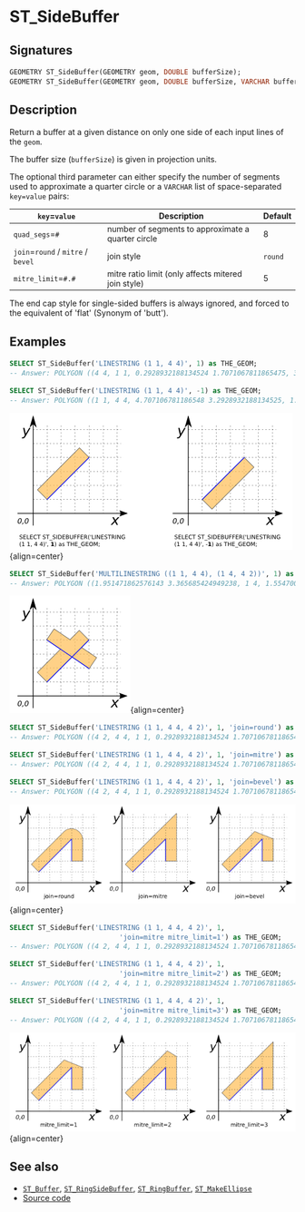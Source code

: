 # ST_SideBuffer

## Signatures

```sql
GEOMETRY ST_SideBuffer(GEOMETRY geom, DOUBLE bufferSize);
GEOMETRY ST_SideBuffer(GEOMETRY geom, DOUBLE bufferSize, VARCHAR bufferStyle);
```

## Description
Return a buffer at a given distance on only one side of each input lines of the `geom`.

The buffer size (`bufferSize`) is given in projection units.

The optional third parameter can either specify the number of segments used to
approximate a quarter circle or a `VARCHAR` list of
space-separated `key=value` pairs:

| `key`=`value` | Description | Default |
|-|-|-|
| `quad_segs`=`#` | number of segments to approximate a quarter circle | 8 |
| `join`=`round` / `mitre` / `bevel` | join style | `round` |
| `mitre_limit`=`#.#` | mitre ratio limit (only affects mitered join style) | 5 |

The end cap style for single-sided buffers is always ignored, and forced to the equivalent of 'flat' (Synonym of 'butt').

## Examples

```sql
SELECT ST_SideBuffer('LINESTRING (1 1, 4 4)', 1) as THE_GEOM;
-- Answer: POLYGON ((4 4, 1 1, 0.2928932188134524 1.7071067811865475, 3.2928932188134525 4.707106781186548, 4 4))
```
```sql
SELECT ST_SideBuffer('LINESTRING (1 1, 4 4)', -1) as THE_GEOM;
-- Answer: POLYGON ((1 1, 4 4, 4.707106781186548 3.2928932188134525, 1.7071067811865475 0.2928932188134524, 1 1))
```

![](./ST_SideBuffer_1.png){align=center}

```sql
SELECT ST_SideBuffer('MULTILINESTRING ((1 1, 4 4), (1 4, 4 2))', 1) as THE_GEOM;
-- Answer: POLYGON ((1.951471862576143 3.365685424949238, 1 4, 1.5547001962252291 4.832050294337844, 2.6725821176689406 4.0867956800420355, 3.2928932188134525 4.707106781186548, 4 4, 3.5211102550927977 3.5211102550927977, 4.554700196225229 2.8320502943378436, 4 2, 2.8 2.8, 1 1, 0.2928932188134524 1.7071067811865475, 1.951471862576143 3.365685424949238))
```

![](./ST_SideBuffer_2.png){align=center}

```sql
SELECT ST_SideBuffer('LINESTRING (1 1, 4 4, 4 2)', 1, 'join=round') as THE_GEOM;
-- Answer: POLYGON ((4 2, 4 4, 1 1, 0.2928932188134524 1.7071067811865475, 3.2928932188134525 4.707106781186548, 3.444429766980398 4.831469612302545, 3.6173165676349104 4.923879532511287, 3.804909677983872 4.98078528040323, 4 5, 4.195090322016128 4.98078528040323, 4.38268343236509 4.923879532511287, 4.555570233019602 4.831469612302545, 4.707106781186548 4.707106781186548, 4.831469612302545 4.555570233019602, 4.923879532511287 4.38268343236509, 4.98078528040323 4.195090322016129, 5 4, 5 2, 4 2)) 
```

```sql
SELECT ST_SideBuffer('LINESTRING (1 1, 4 4, 4 2)', 1, 'join=mitre') as THE_GEOM;
-- Answer: POLYGON ((4 2, 4 4, 1 1, 0.2928932188134524 1.7071067811865475, 5 6.414213562373096, 5 2, 4 2))
```

```sql
SELECT ST_SideBuffer('LINESTRING (1 1, 4 4, 4 2)', 1, 'join=bevel') as THE_GEOM;
-- Answer: POLYGON ((4 2, 4 4, 1 1, 0.2928932188134524 1.7071067811865475, 3.2928932188134525 4.707106781186548, 5 4, 5 2, 4 2))
```

![](./ST_SideBuffer_3.png){align=center}

```sql
SELECT ST_SideBuffer('LINESTRING (1 1, 4 4, 4 2)', 1, 
                           'join=mitre mitre_limit=1') as THE_GEOM;
-- Answer: POLYGON ((4 2, 4 4, 1 1, 0.2928932188134524 1.7071067811865475, 3.8123572904470766 5.1601163554696505, 4.953009574283103 4.687642709552923, 5 2, 4 2))
```

```sql
SELECT ST_SideBuffer('LINESTRING (1 1, 4 4, 4 2)', 1, 
                           'join=mitre mitre_limit=2') as THE_GEOM;
-- Answer: POLYGON ((4 2, 4 4, 1 1, 0.2928932188134524 1.7071067811865475, 4.54859411340544 5.937549278574211, 4.982139616054918 5.757968851470936, 5 2, 4 2)) 
```

```sql
SELECT ST_SideBuffer('LINESTRING (1 1, 4 4, 4 2)', 1, 
                           'join=mitre mitre_limit=3') as THE_GEOM;
-- Answer: POLYGON ((4 2, 4 4, 1 1, 0.2928932188134524 1.7071067811865475, 5 6.414213562373096, 5 2, 4 2)) 
```

![](./ST_SideBuffer_4.png){align=center}

## See also
* [`ST_Buffer`](../ST_Buffer),
  [`ST_RingSideBuffer`](../ST_RingSideBuffer),
  [`ST_RingBuffer`](../ST_RingBuffer),
  [`ST_MakeEllipse`](../ST_MakeEllipse)
* <a href="https://github.com/orbisgis/h2gis/blob/master/h2gis-functions/src/main/java/org/h2gis/functions/spatial/buffer/ST_SideBuffer.java" target="_blank">Source code</a>
